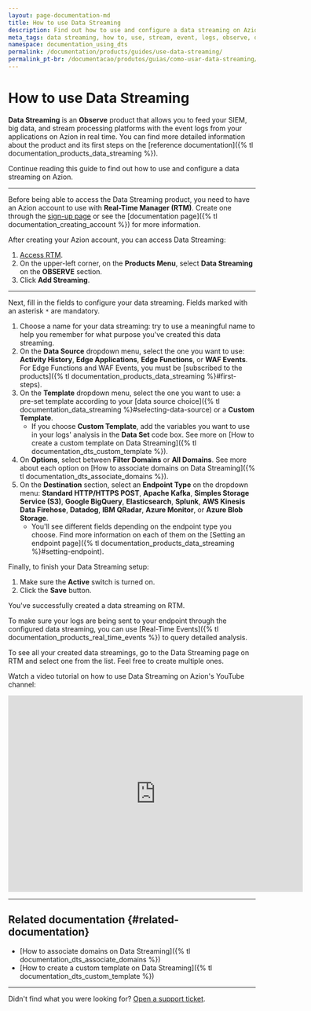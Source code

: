 ```yaml
---
layout: page-documentation-md
title: How to use Data Streaming
description: Find out how to use and configure a data streaming on Azion.
meta_tags: data streaming, how to, use, stream, event, logs, observe, observability
namespace: documentation_using_dts
permalink: /documentation/products/guides/use-data-streaming/
permalink_pt-br: /documentacao/produtos/guias/como-usar-data-streaming/
---
```


# How to use Data Streaming

**Data Streaming** is an **Observe** product that allows you to feed your SIEM, big data, and stream processing platforms with the event logs from your applications on Azion in real time. You can find more detailed information about the product and its first steps on the [reference documentation]({% tl documentation_products_data_streaming %}).

Continue reading this guide to find out how to use and configure a data streaming on Azion.

---

Before being able to access the Data Streaming product, you need to have an Azion account to use with **Real-Time Manager (RTM)**. Create one through the [sign-up page](https://manager.azion.com/signup/) or see the [documentation page]({% tl documentation_creating_account %}) for more information.

After creating your Azion account, you can access Data Streaming:

1. [Access RTM](https://manager.azion.com/).
2. On the upper-left corner, on the **Products Menu**, select **Data Streaming** on the **OBSERVE** section.
3. Click **Add Streaming**.

---

Next, fill in the fields to configure your data streaming. Fields marked with an asterisk `*` are mandatory.

1. Choose a name for your data streaming: try to use a meaningful name to help you remember for what purpose you've created this data streaming.
2. On the **Data Source** dropdown menu, select the one you want to use: **Activity History**, **Edge Applications**, **Edge Functions**, or **WAF Events**. For Edge Functions and WAF Events, you must be [subscribed to the products]({% tl documentation_products_data_streaming %}#first-steps).
3. On the **Template** dropdown menu, select the one you want to use: a pre-set template according to your [data source choice]({% tl documentation_data_streaming %}#selecting-data-source) or a **Custom Template**.
    - If you choose **Custom Template**, add the variables you want to use in your logs' analysis in the **Data Set** code box. See more on [How to create a custom template on Data Streaming]({% tl documentation_dts_custom_template %}).
4. On **Options**, select between **Filter Domains** or **All Domains**. See more about each option on [How to associate domains on Data Streaming]({% tl documentation_dts_associate_domains %}).
5. On the **Destination** section, select an **Endpoint Type** on the dropdown menu: **Standard HTTP/HTTPS POST**, **Apache Kafka**, **Simples Storage Service (S3)**, **Google BigQuery**, **Elasticsearch**, **Splunk**, **AWS Kinesis Data Firehose**, **Datadog**, **IBM QRadar**, **Azure Monitor**, or **Azure Blob Storage**.
    - You'll see different fields depending on the endpoint type you choose. Find more information on each of them on the [Setting an endpoint page]({% tl documentation_products_data_streaming %}#setting-endpoint).

Finally, to finish your Data Streaming setup:

1. Make sure the **Active** switch is turned on.
2. Click the **Save** button.

You've successfully created a data streaming on RTM.

To make sure your logs are being sent to your endpoint through the configured data streaming, you can use [Real-Time Events]({% tl documentation_products_real_time_events %}) to query detailed analysis.

To see all your created data streamings, go to the Data Streaming page on RTM and select one from the list. Feel free to create multiple ones.

Watch a video tutorial on how to use Data Streaming on Azion's YouTube channel:

<iframe
   src="https://www.youtube.com/embed/xgagaCN1IPQ"
   loading="lazy"
   width="600"
   height="400"
   title="How to Use Data Streaming"
   frameborder="0"
   allow="accelerometer; autoplay; clipboard-write; encrypted-media; gyroscope; picture-in-picture; web-share"
   allowfullscreen></iframe>

---

## Related documentation {#related-documentation}

- [How to associate domains on Data Streaming]({% tl documentation_dts_associate_domains %})
- [How to create a custom template on Data Streaming]({% tl documentation_dts_custom_template %})

---

Didn't find what you were looking for? [Open a support ticket](https://tickets.azion.com/).
